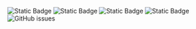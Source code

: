 ![Static Badge](https://img.shields.io/badge/blacklists-60-000000) ![Static Badge](https://img.shields.io/badge/blacklisted-2774391-cc0000) ![Static Badge](https://img.shields.io/badge/whitelisted-2245-00CC00) ![Static Badge](https://img.shields.io/badge/streaming_blacklist-28107-000000) ![GitHub issues](https://img.shields.io/github/issues/fabriziosalmi/blacklists)
